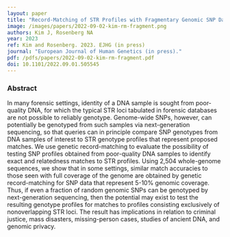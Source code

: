 ```yaml
---
layout: paper
title: "Record-Matching of STR Profiles with Fragmentary Genomic SNP Data"
image: /images/papers/2022-09-02-kim-rm-fragment.png
authors: Kim J, Rosenberg NA
year: 2023
ref: Kim and Rosenberg. 2023. EJHG (in press)
journal: "European Journal of Human Genetics (in press)."
pdf: /pdfs/papers/2022-09-02-kim-rm-fragment.pdf
doi: 10.1101/2022.09.01.505545
---
```


### Abstract
In many forensic settings, identity of a DNA sample is sought from poor-quality DNA, for which the typical STR loci tabulated in forensic databases are not possible to reliably genotype. Genome-wide SNPs, however, can potentially be genotyped from such samples via next-generation sequencing, so that queries can in principle compare SNP genotypes from DNA samples of interest to STR genotype profiles that represent proposed matches. We use genetic record-matching to evaluate the possibility of testing SNP profiles obtained from poor-quality DNA samples to identify exact and relatedness matches to STR profiles. Using 2,504 whole-genome sequences, we show that in some settings, similar match accuracies to those seen with full coverage of the genome are obtained by genetic record-matching for SNP data that represent 5-10% genomic coverage. Thus, if even a fraction of random genomic SNPs can be genotyped by next-generation sequencing, then the potential may exist to test the resulting genotype profiles for matches to profiles consisting exclusively of nonoverlapping STR loci. The result has implications in relation to criminal justice, mass disasters, missing-person cases, studies of ancient DNA, and genomic privacy.
